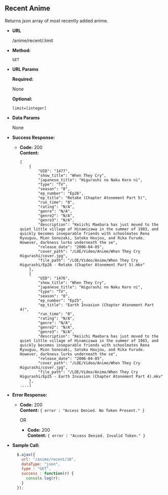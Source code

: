 **Recent Anime**
----
  Returns json array of most recently added anime.

* **URL**

  /anime/recent/:limit

* **Method:**

  `GET`

*  **URL Params**

   **Required:**

   None

   **Optional:**

   ``limit=[integer]``

* **Data Params**

  None

* **Success Response:**

  * **Code:** 200 <br />
    **Content:**
    ```
    [
        {
            "UID": "1477",
            "show_title": "When They Cry",
            "japanese_title": "Higurashi no Naku Koro ni",
            "type": "TV",
            "season": "0",
            "ep_number": "Ep26",
            "ep_title": "Retake (Chapter Atonement Part 5)",
            "run_time": "0",
            "rating": "N/A",
            "genre": "N/A",
            "genre2": "N/A",
            "genre3": "N/A",
            "description": "Keiichi Maebara has just moved to the quiet little village of Hinamizawa in the summer of 1983, and quickly becomes inseparable friends with schoolmates Rena Ryuuguu, Mion Sonozaki, Satoko Houjou, and Rika Furude. However, darkness lurks underneath the se",
            "release_date": "2006-04-05",
            "cover_path": "/LOE/Video/Anime/When They Cry Higurashi/cover.jpg",
            "file_path": "/LOE/Video/Anime/When They Cry Higurashi/Ep26 - Retake (Chapter Atonement Part 5).mkv"
        },
        {
            "UID": "1476",
            "show_title": "When They Cry",
            "japanese_title": "Higurashi no Naku Koro ni",
            "type": "TV",
            "season": "0",
            "ep_number": "Ep25",
            "ep_title": "Earth Invasion (Chapter Atonement Part 4)",
            "run_time": "0",
            "rating": "N/A",
            "genre": "N/A",
            "genre2": "N/A",
            "genre3": "N/A",
            "description": "Keiichi Maebara has just moved to the quiet little village of Hinamizawa in the summer of 1983, and quickly becomes inseparable friends with schoolmates Rena Ryuuguu, Mion Sonozaki, Satoko Houjou, and Rika Furude. However, darkness lurks underneath the se",
            "release_date": "2006-04-05",
            "cover_path": "/LOE/Video/Anime/When They Cry Higurashi/cover.jpg",
            "file_path": "/LOE/Video/Anime/When They Cry Higurashi/Ep25 - Earth Invasion (Chapter Atonement Part 4).mkv"
        },
    ....]    
    ```

* **Error Response:**

  * **Code:** 200 <br />
    **Content:** `{ error : "Access Denied. No Token Present." }`

    OR

    * **Code:** 200 <br />
      **Content:** `{ error : "Access Denied. Invalid Token." }`

* **Sample Call:**

  ```javascript
    $.ajax({
      url: "/anime/recent/10",
      dataType: "json",
      type : "GET",
      success : function(r) {
        console.log(r);
      }
    });
  ```
